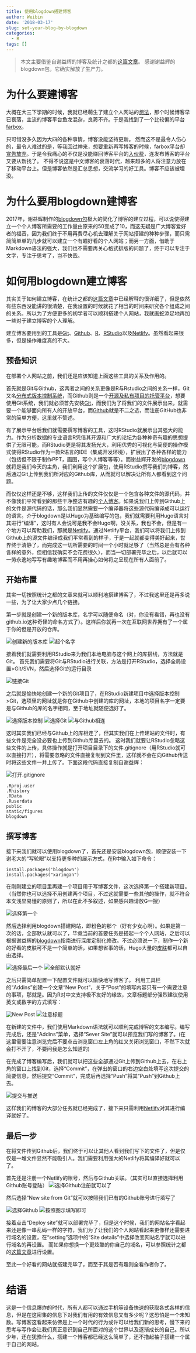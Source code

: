 ```yaml
---
title: 使用blogdown搭建博客
author: Weibin
date: '2018-03-17'
slug: set-your-blog-by-blogdown
categories:
  - R
tags: []
---
```


>本文主要借鉴自谢益辉的博客及统计之都的[这篇文章](https://cosx.org/2018/01/build-blog-with-blogdown-hugo-netlify-github/)。
>感谢谢益辉的blogdown包，它确实解放了生产力。

# 为什么要建博客

大概在大三下学期的时候，我就已经萌生了建立个人网站的[想法](http://www.weibinqu.xyz/cn/2016/04/long-time-no-write/)，那个时候博客早已衰落，主流的博客平台鱼龙混杂，良莠不齐。于是我找到了一个比较偏的平台[farbox](https://www.farbox.com/)。

只可惜没多久因为大四的各种事情，博客没能坚持更新。
然而这不是最令人伤心的，最令人难过的是，等我回过神来，想要重新再写博客的时候，farbox平台却[宣告放弃](https://blog.farbox.com/post/2017)。于是令我痛心的不仅是没能赚回博客平台的[入伙费](https://www.farbox.com/service/pricing#)，连发布博客的平台又要从新找了。
不得不说这是中文博客的衰落时代，越来越多的人将注意力放在了移动平台上。但是博客依然是汇总思想，交流学习的好工具。博客不应该被埋没。

# 为什么要用blogdown建博客

2017年，谢益辉制作的[blogdown包](https://bookdown.org/yihui/blogdown/)极大的简化了博客的建立过程，可以说使得建立一个个人博客所需要的工作量由原来的50变成了10，而这无疑是广大博客爱好者的福音，因为我们终于不用再费尽心机去理解关于网站搭建的种种步骤，而只需简简单单的几步就可以建立一个有趣好看的个人网站；而另一方面，借助于Markdown语法的强大，我们也不需要再关心格式排版的问题了，终于可以专注于文字，专注于思考了，岂不快哉。

# 如何用blogdown建立博客

其实关于如何建立博客，在统计之都的[这篇文章](https://cosx.org/2018/01/build-blog-with-blogdown-hugo-netlify-github/)中已经解释的很详细了，但是依然有些东西没能讲的很清楚，在我设置的时候就花了相当的时间来研究各个组成之间的关系。所以为了方便更多的初学者可以顺利搭建个人网站，我就画蛇添足地再加一些对于建立博客的个人理解。

建立博客要用到的工具是[Git](https://git-scm.com/)、[Github](https://github.com)、[R](https://www.r-project.org/)、[RStudio](https://www.rstudio.com/)以及[Netlify](https://app.netlify.com/)。虽然看起来很多，但是操作难度真的不大。

## 预备知识

在部署个人网站之前，我们还是应该知道上面这些工具的关系及作用的。


首先就是Git与Github，这两者之间的关系更像是R与Rstudio之间的关系一样，Git又名[分布式版本控制系统](https://baike.baidu.com/item/Git/12647237)，而Github则是一个[开源及私有项目的托管平台](https://baike.baidu.com/item/github)，想要使用Git系统，我们就必须首先安装[Git](https://git-scm.com/)，而我们为了将我们的文件展示出来，就需要一个能够面向所有人的开放平台，而[Github](https://github.com)就是不二之选，而注册GitHub也非常的简单方便，这里就不赘述。


有了展示平台后我们就需要撰写博客的工具，这时RStudio就展示出其强大的能力。作为分析数据的专业语言R凭借其开源和广大的论坛为各种神奇有趣的思想提供了无限可能，而RStudio更是将其发扬光大，利用优秀的可视化与简便的操作模式使得RStudio作为一款R语言的IDE（集成开发环境），扩展出了各种各样的能力（包括但不限于制作PPT，画图，写个人博客等等）。而谢益辉开发的[blogdown](https://bookdown.org/yihui/blogdown/)就将是我们今天的主角，我们利用这个扩展包，使用RStudio撰写我们的博客，然后通过Git上传到我们所对应的Github库，从而就可以解决让所有人都看到这个问题。


而仅仅这样还是不够，这样我们上传的文件仅仅是一个包含各种文件的源代码，并不像我们平常看到的那些干净整洁有趣的[个人博客](https://yihui.name/)。如果说我们上传到Github上的文件是源代码的话，那么我们显然需要一个编译器将这些源代码编译成可以运行的语言。介于blogdown是以Hugo为基础编写的包，我们就需要利用Hugo语言对其进行“编译”，这时有人会说可是我不会Hugo啊，没关系，我也不会，但是有一个地方可以帮助我们，那就是[Netlify](https://app.netlify.com/)。通过Netlify平台，我们可以将我们上传到Github上的源文件编译成我们平常看到的样子，于是一起就都变得美好起来，世界终于清静了，而完成这一切所需要的时间一个小时就足够了（当然总是会有各种各样的意外，但相信我确实不会花费很久），而当一切部署完毕之后，以后就可以一劳永逸地写写有趣地博客而不用再操心如何将之呈现在所有人面前了。

## 开始布置

其实一切按照统计之都的文章来就可以顺利地搭建博客了，不过我这里还是再多说一些，为了让大家少点几个链接。


第一步就是创建一个新的版本库，名字可以随便命名（对，你没有看错，再也没有github.io这种奇怪的命名方式了）。这样后你就再一次在互联网世界拥有了一个属于你的但是开放的仓库。

![创建新的版本库](https://i.loli.net/2018/04/02/5ac1f4751b8f1.png)
![起个名字](https://i.loli.net/2018/04/02/5ac1f569433fc.png)


接着我们就需要利用RStudio来为我们本地电脑与这个网上的库搭线，方法就是Git。
首先我们需要将Git与RStudio进行关联，方法是打开RStudio，选择全局设置>Git/SVN，然后选择Git的运行目录

![链接Git](https://i.loli.net/2018/04/02/5ac1f8c628268.jpg)

之后就是愉快地创建一个新的Git项目了，在RStudio新建项目中选择版本控制>Git，选项里的网址就是你在Github中创建的库的网址，本地的项目名字一定要是与Github的库的名字相同，至于地址就随便选好了。

![选择版本控制](https://i.loli.net/2018/04/02/5ac1fca457049.jpg)
![选择Git](https://i.loli.net/2018/04/02/5ac1fcc01549f.jpg)
![与Github相连](https://i.loli.net/2018/04/02/5ac1fcdec835e.jpg)

这时其实我们已经与Github上的库相连了，但其实我们在上传建站的文件时，有些文件是完全没必要也上传到Github库里去的。
这时我们就要让RStudio忽略这些文件的上传，具体操作就是打开项目目录下的文件.gitignore（用RStudio就可以直接打开），将需要忽略的文件直接复制到文件里，这样就不会在向Github传送时将这些文件一并上传了。下面这段代码直接复制自谢益辉：


![打开.gitignore](https://i.loli.net/2018/04/02/5ac21abd974e3.jpg)

```{r}
.Rproj.user
.Rhistory
.RData
.Ruserdata
public
static/figures
blogdown
```

## 撰写博客

接下来我们就可以使用blogdown了，首先还是安装blogdown包，顺便安装一下谢老大的“写轮眼”以支持更多种的展示方式，在R中输入如下命令：

```{r}
install.packages('blogdown')
install.packages("xaringan")
```

在刚刚建立的项目里再建一个项目用于写博客文件，这次选择第一个搭建新项目。（当然你也可以选择不用创建两个项目，不过这就需要一些其他的操作，就不符合本文浅显易懂的原则了，所以在此不多叙述，如果感兴趣请放G一搜）

![选择第一个](https://i.loli.net/2018/04/02/5ac1fca457049.jpg)

然后选择利用blogdown搭建网站，即粉色的那个（好有少女心啊）。如果是第一次的话，全部默认就可以了，毕竟当前的首要任务是搭起一个个人网站，之后可以根据谢益辉的[blogdown](https://bookdown.org/yihui/blogdown/)指南进行深度定制化修改。不过必须说一下，制作一个新的好看的皮肤可不是一个简单的活，如果想省事的话，Hugo大量的[皮肤](https://themes.gohugo.io/)都可以自由选择。

![选择最后一个](https://i.loli.net/2018/04/02/5ac215e90c315.jpg)
![全部默认就好](https://i.loli.net/2018/04/02/5ac2163c70ef8.jpg)

之后只需简单配置一下配置文件就可以愉快地写博客了。
利用工具栏的“Addins”创建一个文章“New Post”，关于“Post”的填写内容只有一个需要注意的事项，那就是。因为R对中文支持极不友好的缘故，文章标题部分强烈建议使用英文或数字的方式填写：

![New Post](https://i.loli.net/2018/04/02/5ac21c2d9869e.jpg)
![注意标题](https://i.loli.net/2018/04/02/5ac21c42db4d8.jpg)

在新建的文件中，我们使用Markdown语法就可以顺利完成博客的文本编写。编写完成后，还是“Addins”菜单，选择“Sever Site”就可以预览我们写的博客了。(在这里需要注意浏览完后不要点击浏览窗口左上角的红叉关闭浏览窗口，不然下次就会打不开了，不要问我是怎么知道的)

在完成了博客编写后，我们就可以把这些全部通过Git上传到Github上去，在右上角的窗口上找到Git，选择“Commit”，在弹出的窗口的右边空白处填写这次提交的简要信息，然后提交“Commit”，完成后再选择“Push”将其“Push”到Github上去。

![提交与推送](https://i.loli.net/2018/04/02/5ac21f5d37bc1.jpg)

这样我们的博客的大部分任务就已经完成了，接下来只需利用[Netlify](https://app.netlify.com/)对其进行编译就好了。

## 最后一步

在将文件传到Github后，我们终于可以让其他人看到我们写下的文件了，但是仅仅是一堆文件显然不能吸引人。我们需要利用强大的Netlify将其编译好就可以了。

首先还是注册一个Netlify的账号，然后与Github关联。（其实可以直接选择利用Github账号登陆）
![选择Github注册就可以了](https://i.loli.net/2018/04/02/5ac2215ee1e0a.jpg)

然后选择“New site from Git”就可以按照我们已有的Github账号进行填写了

![选择Github](https://i.loli.net/2018/04/02/5ac2225e93627.jpg)
![按照图示填写即可](https://i.loli.net/2018/04/02/5ac22276bf3fa.jpg)

接着点击“Deploy site”就可以部署完毕了，但是这个时候，我们的网站名字看起来还是像一串乱码一样的字符，我们为了让我们的个人网站看起来更像样还需要进行域名的设置，在“setting”选项中的“Site details”中选择改变网站名字就可以进行域名的再设置。
而如果你想换一个更炫酷的你自己的域名，可以参照统计之都的[这篇文章](https://cosx.org/2018/01/build-blog-with-blogdown-hugo-netlify-github/)进行设置。


至此一个好看的网站就搭建完毕了，而至于其是否有趣则全看作者你了。

# 结语

这是一个信息爆炸的时代，所有人都可以通过手机等设备快速的获取各式各样的信息，但是在这密集的信息下对我们有用的有效信息又有多少呢？这恐怕是一个未知数。写博客这看起来仿佛是上一个时代的行为或许可以给我们新的思考，慢下来的思考与写作会让我们真正意识到自己所面对的这个世界以及逐渐成长的自己。所以少年，还在犹豫什么，搭建一个博客都已经这么简单了，还不撸起袖子搭建一个属于自己的网站。
